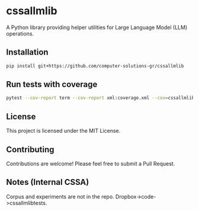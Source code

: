 # cssallmlib

A Python library providing helper utilities for Large Language Model (LLM) operations.

## Installation

```bash
pip install git+https://github.com/computer-solutions-gr/cssallmlib
```

## Run tests with coverage

```bash
pytest --cov-report term --cov-report xml:coverage.xml --cov=cssallmlib
```

## License
This project is licensed under the MIT License.

## Contributing
Contributions are welcome! Please feel free to submit a Pull Request.

## Notes (Internal CSSA)
Corpus and experiments are not in the repo. Dropbox->code->cssallmlibtests.
